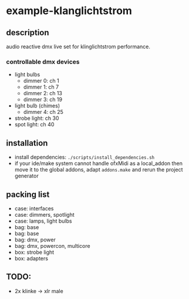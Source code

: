 # example-klanglichtstrom
## description
audio reactive dmx live set for klinglichtstrom performance. 

### controllable dmx devices
- light bulbs
    - dimmer 0: ch 1
    - dimmer 1: ch 7
    - dimmer 2: ch 13
    - dimmer 3: ch 19
- light bulb (chimes)
    - dimmer 4: ch 25
- strobe light: ch 30
- spot light: ch 40

## installation
* install dependencies: `./scripts/install_dependencies.sh`
* if your ide/make system cannot handle ofxMidi as a local_addon then move it to the global addons, adapt `addons.make` and rerun the project generator

## packing list

* case: interfaces
* case: dimmers, spotlight
* case: lamps, light bulbs
* bag: base
* bag: base
* bag: dmx, power
* bag: dmx, powercon, multicore
* box: strobe light
* box: adapters


## TODO:
* 2x klinke -> xlr male